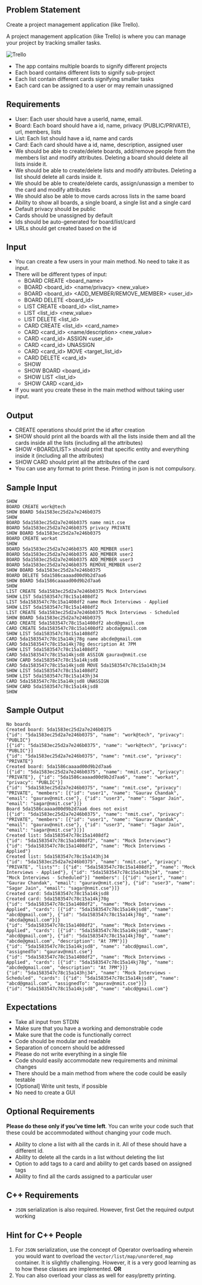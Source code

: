 ## Problem Statement
Create a project management application (like Trello).

A project management application (like Trello) is where you can manage your project by tracking smaller tasks.

![Trello](http://www.bombchelle.com/wp-content/uploads/2016/04/trellocopyboard.gif)

- The app contains multiple boards to signify different projects
- Each board contains different lists to signify sub-project
- Each list contain different cards signifying smaller tasks
- Each card can be assigned to a user or may remain unassigned

## Requirements
- User: Each user should have a userId, name, email.
- Board: Each board should have a id, name, privacy (PUBLIC/PRIVATE), url, members, lists
- List: Each list should have a id, name and cards
- Card: Each card should have a id, name, description, assigned user
- We should be able to create/delete boards, add/remove people from the members list and modify attributes. Deleting a board should delete all lists inside it.
- We should be able to create/delete lists and modify attributes. Deleting a list should delete all cards inside it.
- We should be able to create/delete cards, assign/unassign a member to the card and modify attributes
- We should also be able to move cards across lists in the same board
- Ability to show all boards, a single board, a single list and a single card
- Default privacy should be public
- Cards should be unassigned by default
- Ids should be auto-generated for board/list/card
- URLs should get created based on the id

## Input

- You can create a few users in your main method. No need to take it as input.
- There will be different types of input:
    - BOARD CREATE <board_name>
    - BOARD <board_id> <name/privacy> <new_value> 
    - BOARD <board_id> <ADD_MEMBER/REMOVE_MEMBER> <user_id>
    - BOARD DELETE <board_id>
    - LIST CREATE <board_id> <list_name>
    - LIST <list_id> <name> <new_value>
    - LIST DELETE <list_id>
    - CARD CREATE <list_id> <card_name>
    - CARD <card_id> <name/description> <new_value> 
    - CARD <card_id> ASSIGN <user_id>
    - CARD <card_id> UNASSIGN
    - CARD <card_id> MOVE <target_list_id> 
    - CARD DELETE <card_id>
    - SHOW
    - SHOW BOARD <board_id>
    - SHOW LIST <list_id>
    - SHOW CARD <card_id>
- If you want you create these in the main method without taking user input.

## Output

- CREATE operations should print the id after creation
- SHOW should print all the boards with all the lists inside them and all the cards inside all the lists (including all the attributes)
- SHOW <BOARD/LIST> should print that specific entity and everything inside it (including all the attributes)
- SHOW CARD should print all the attributes of the card
- You can use any format to print these. Printing in json is not compulsory.

## Sample Input
```
SHOW
BOARD CREATE work@tech
SHOW BOARD 5da1583ec25d2a7e246b0375
SHOW
BOARD 5da1583ec25d2a7e246b0375 name nmit.cse
BOARD 5da1583ec25d2a7e246b0375 privacy PRIVATE
SHOW BOARD 5da1583ec25d2a7e246b0375
BOARD CREATE workat
SHOW
BOARD 5da1583ec25d2a7e246b0375 ADD_MEMBER user1
BOARD 5da1583ec25d2a7e246b0375 ADD_MEMBER user2
BOARD 5da1583ec25d2a7e246b0375 ADD_MEMBER user3
BOARD 5da1583ec25d2a7e246b0375 REMOVE_MEMBER user2
SHOW BOARD 5da1583ec25d2a7e246b0375
BOARD DELETE 5da1586caaaad00d9b2d7aa6
SHOW BOARD 5da1586caaaad00d9b2d7aa6
SHOW
LIST CREATE 5da1583ec25d2a7e246b0375 Mock Interviews
SHOW LIST 5da1583547c78c15a1408df2
LIST 5da1583547c78c15a1408df2 name Mock Interviews - Applied
SHOW LIST 5da1583547c78c15a1408df2
LIST CREATE 5da1583ec25d2a7e246b0375 Mock Interviews - Scheduled
SHOW BOARD 5da1583ec25d2a7e246b0375
CARD CREATE 5da1583547c78c15a1408df2 abcd@gmail.com
CARD CREATE 5da1583547c78c15a1408df2 abcda@gmail.com
SHOW LIST 5da1583547c78c15a1408df2
CARD 5da1583547c78c15a14kj78g name abcde@gmail.com
CARD 5da1583547c78c15a14kj78g description At 7PM
SHOW LIST 5da1583547c78c15a1408df2
CARD 5da1583547c78c15a14kjsd8 ASSIGN gaurav@nmit.cse
SHOW CARD 5da1583547c78c15a14kjsd8
CARD 5da1583547c78c15a14kjsd8 MOVE 5da1583547c78c15a143hj34
SHOW LIST 5da1583547c78c15a1408df2
SHOW LIST 5da1583547c78c15a143hj34
CARD 5da1583547c78c15a14kjsd8 UNASSIGN
SHOW CARD 5da1583547c78c15a14kjsd8
SHOW
```

## Sample Output
```
No boards
Created board: 5da1583ec25d2a7e246b0375
{"id": "5da1583ec25d2a7e246b0375", "name": "work@tech", "privacy": "PUBLIC"}
[{"id": "5da1583ec25d2a7e246b0375", "name": "work@tech", "privacy": "PUBLIC"}]
{"id": "5da1583ec25d2a7e246b0375", "name": "nmit.cse", "privacy": "PRIVATE"}
Created board: 5da1586caaaad00d9b2d7aa6
[{"id": "5da1583ec25d2a7e246b0375", "name": "nmit.cse", "privacy": "PRIVATE"}, {"id": "5da1586caaaad00d9b2d7aa6", "name": "workat", "privacy": "PUBLIC"}]
{"id": "5da1583ec25d2a7e246b0375", "name": "nmit.cse", "privacy": "PRIVATE", "members": [{"id": "user1", "name": "Gaurav Chandak", "email": "gaurav@nmit.cse"}, {"id": "user3", "name": "Sagar Jain", "email": "sagar@nmit.cse"}]}
Board 5da1586caaaad00d9b2d7aa6 does not exist
[{"id": "5da1583ec25d2a7e246b0375", "name": "nmit.cse", "privacy": "PRIVATE", "members": [{"id": "user1", "name": "Gaurav Chandak", "email": "gaurav@nmit.cse"}, {"id": "user3", "name": "Sagar Jain", "email": "sagar@nmit.cse"}]}]
Created list: 5da1583547c78c15a1408df2
{"id": "5da1583547c78c15a1408df2", "name": "Mock Interviews"}
{"id": "5da1583547c78c15a1408df2", "name": "Mock Interviews - Applied"}
Created list: 5da1583547c78c15a143hj34
{"id": "5da1583ec25d2a7e246b0375", "name": "nmit.cse", "privacy": "PRIVATE", "lists"": [{"id": "5da1583547c78c15a1408df2", "name": "Mock Interviews - Applied"}, {"id": "5da1583547c78c15a143hj34", "name": "Mock Interviews - Scheduled"}] "members": [{"id": "user1", "name": "Gaurav Chandak", "email": "gaurav@nmit.cse"}, {"id": "user3", "name": "Sagar Jain", "email": "sagar@nmit.cse"}]}
Created card: 5da1583547c78c15a14kjsd8
Created card: 5da1583547c78c15a14kj78g
{"id": "5da1583547c78c15a1408df2", "name": "Mock Interviews - Applied", "cards": [{"id": "5da1583547c78c15a14kjsd8", "name": "abcd@gmail.com"}, {"id": "5da1583547c78c15a14kj78g", "name": "abcda@gmail.com"}]}
{"id": "5da1583547c78c15a1408df2", "name": "Mock Interviews - Applied", "cards": [{"id": "5da1583547c78c15a14kjsd8", "name": "abcd@gmail.com"}, {"id": "5da1583547c78c15a14kj78g", "name": "abcde@gmail.com", "description": "At 7PM"}]}
{"id": "5da1583547c78c15a14kjsd8", "name": "abcd@gmail.com", "assignedTo": "gaurav@nmit.cse"}
{"id": "5da1583547c78c15a1408df2", "name": "Mock Interviews - Applied", "cards": [{"id": "5da1583547c78c15a14kj78g", "name": "abcde@gmail.com", "description": "At 7PM"}]}
{"id": "5da1583547c78c15a143hj34", "name": "Mock Interviews - Scheduled", "cards": [{"id": "5da1583547c78c15a14kjsd8", "name": "abcd@gmail.com", "assignedTo": "gaurav@nmit.cse"}]}
{"id": "5da1583547c78c15a14kjsd8", "name": "abcd@gmail.com"}

```

## Expectations
- Take all input from STDIN
- Make sure that you have a working and demonstrable code
- Make sure that the code is functionally correct
- Code should be modular and readable
- Separation of concern should be addressed
- Please do not write everything in a single file
- Code should easily accommodate new requirements and minimal changes
- There should be a main method from where the code could be easily testable
- [Optional] Write unit tests, if possible
- No need to create a GUI

## Optional Requirements
**Please do these only if you’ve time left**. You can write your code such that these could be accommodated without changing your code much.
- Ability to clone a list with all the cards in it. All of these should have a different id.
- Ability to delete all the cards in a list without deleting the list
- Option to add tags to a card and ability to get cards based on assigned tags 
- Ability to find all the cards assigned to a particular user

## C++ Requirements
- ```JSON``` serialization is also required. However, first Get the required output working

## Hint for C++ People
1. For ``` JSON ``` serialization, use the concept of Operator overloading wherein you would want to overload the ``` vector/list/map/unordered_map ``` 
container. It is slightly challenging. 
However, it is a very good learning as to how these classes are implemented.
**OR**
2. You can also overload your class as well for easy/pretty printing.
